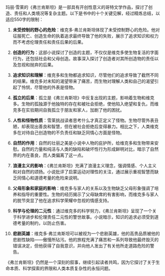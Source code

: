 玛丽·雪莱的《弗兰肯斯坦》是一部具有开创性意义的哥特文学作品，探讨了创造、责任和人类境况等复杂主题。以下是书中的十个关键见解，经过精炼总结，以适应550字的限制：

1. **未受控制的野心的危险**：维克多·弗兰肯斯坦体现了未受控制野心的危险。他对征服死亡、创造生命的执着追求最终导致了他的失败，展示了追求知识和权力而不考虑伦理责任和责任后果的后果。

2. **创造的行为**：这部小说探讨了创造的主题，不仅仅是维克多使生物复活的字面行为，还包括社会和父母创造。故事深入探讨了创造者对其所创造物的责任以及忽视和抛弃的后果。

3. **追求知识和理解**：维克多和生物都追求知识，尽管他们的追求导致了截然不同的结果。维克多对未知的渴望带来了痛苦，而生物对理解人类和自己的渴望引起了怜悯，尽管他的外表是怪物。

4. **孤立的后果**：孤立是《弗兰肯斯坦》中反复出现的主题，影响着生物和维克多。生物的孤独源于他独特的存在和被社会拒绝，使他陷入绝望和复仇，而维克多在实验期间自我孤立于朋友和家人，加剧了他的困扰。

5. **人性和怪物性质**：雪莱挑战读者思考什么才真正定义了怪物。生物尽管外表丑陋，却表现出善良和智慧，但在被社会拒绝后变得暴力。相比之下，人类维克多在对待自己创造物的不负责任和缺乏同情心方面是怪物。

6. **自然的作用**：自然的壮丽之美是小说中人物的庇护所，给维克多和生物带来安慰。自然的力量和纯洁与人类的缺陷和破坏性行为形成鲜明对比，暗示了自然界的内在善良，而人类偏离了这一点。

7. **浪漫主义的影响**：《弗兰肯斯坦》充满了浪漫主义理念，强调情感、个人主义和对自然的颂扬。小说批评了启蒙运动对理性的关注，通过展示重视智慧而缺乏同情心和道德考量的危险来说明。

8. **父母形象和家庭的影响**：维克多与家人的关系以及生物缺乏父母形象强调了培养和指导的重要性。生物的经历揭示了父母缺席的有害影响，而维克多与家人的脱节突显了他在追求科学荣耀中忽视的情感支持。

9. **科学与伦理的二元性**：通过维克多的科学努力，《弗兰肯斯坦》呈现了一个关于科学进步和伦理责任二元性的警世故事。小说暗示，知识的追求必须受到道德考量的制约，以防止伤害。

10. **悲剧英雄**：维克多·弗兰肯斯坦可以被视为一个悲剧英雄，他的高贵品质被他的悲剧性缺陷——傲慢所玷污。他的旅程充满了痛苦和一系列导致他最终毁灭的错误决定，但他获得了自我意识，并向他人发出了有关他所走道路危险的警告。

《弗兰肯斯坦》仍然是一个深刻的叙事，继续引起读者共鸣，因为它探讨了关于生命本质、科学探索的界限和人类本质复杂性的永恒问题。